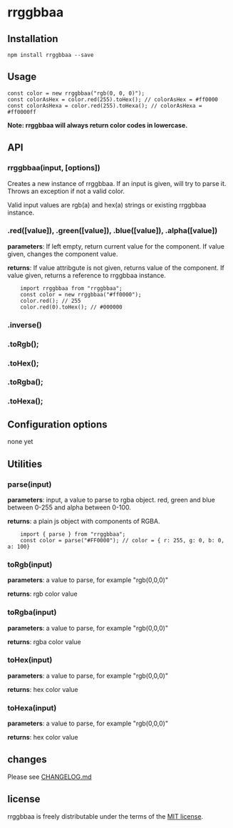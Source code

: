 # rrggbbaa

## Installation

```
npm install rrggbbaa --save
```

## Usage

```
const color = new rrggbbaa("rgb(0, 0, 0)");
const colorAsHex = color.red(255).toHex(); // colorAsHex = #ff0000
const colorAsHexa = color.red(255).toHexa(); // colorAsHexa = #ff0000ff
```

**Note: rrggbbaa will always return color codes in lowercase.**

## API

### rrggbbaa(input, [options])

Creates a new instance of rrggbbaa. If an input is given, will try to parse it. Throws an exception if not a valid color.

Valid input values are rgb(a) and hex(a) strings or existing rrggbbaa instance.

### .red([value]), .green([value]), .blue([value]), .alpha([value])

**parameters**: If left empty, return current value for the component. If value given, changes the component value.

**returns**: If value attribgute is not given, returns value of the component. If value given, returns a reference to rrggbbaa instance.

```
    import rrggbbaa from "rrggbbaa";
    const color = new rrggbbaa("#ff0000");
    color.red(); // 255
    color.red(0).toHex(); // #000000
```

### .inverse()

### .toRgb();

### .toHex();

### .toRgba();

### .toHexa();

## Configuration options

none yet

## Utilities

### parse(input)

**parameters**: input, a value to parse to rgba object. red, green and blue between 0-255 and alpha between 0-100.

**returns**: a plain js object with components of RGBA.

```
    import { parse } from "rrggbbaa";
    const color = parse("#FF0000"); // color = { r: 255, g: 0, b: 0, a: 100}
```

### toRgb(input)

**parameters**: a value to parse, for example "rgb(0,0,0)"

**returns**: rgb color value

### toRgba(input)

**parameters**: a value to parse, for example "rgb(0,0,0)"

**returns**: rgba color value

### toHex(input)

**parameters**: a value to parse, for example "rgb(0,0,0)"

**returns**: hex color value

### toHexa(input)

**parameters**: a value to parse, for example "rgb(0,0,0)"

**returns**: hex color value

## changes

Please see [CHANGELOG.md](https://github.com/kallelat/rrggbbaa/blob/master/CHANGELOG.MD)

## license

rrggbbaa is freely distributable under the terms of the [MIT license](https://github.com/kallelat/rrggbbaa/LICENSE).
